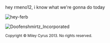 hey rmeno12, i know what we're gonna do today

![hey-ferb](https://github.com/doofenshmirtz-inc/hey-ferb/assets/20458990/55e4ed88-ef46-4464-936b-2d27e46de2c4)

![Doofenshmirtz_Incorporated](https://github.com/doofenshmirtz-inc/hey-ferb/assets/20458990/6fc2442d-d243-4b87-bed8-7d12a27d43d4)


  <sup>Copyright © Miley Cyrus 2013. No rights reserved.</sup>
